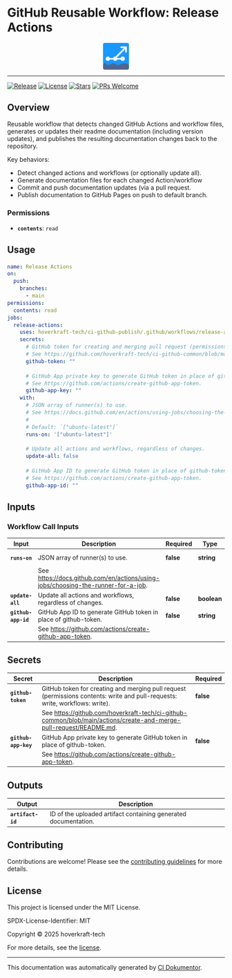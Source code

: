 <!-- header:start -->

# GitHub Reusable Workflow: Release Actions

<div align="center">
  <img src="../logo.svg" width="60px" align="center" alt="Release Actions" />
</div>

---

<!-- header:end -->

<!-- badges:start -->

[![Release](https://img.shields.io/github/v/release/hoverkraft-tech/ci-github-publish)](https://github.com/hoverkraft-tech/ci-github-publish/releases)
[![License](https://img.shields.io/github/license/hoverkraft-tech/ci-github-publish)](http://choosealicense.com/licenses/mit/)
[![Stars](https://img.shields.io/github/stars/hoverkraft-tech/ci-github-publish?style=social)](https://img.shields.io/github/stars/hoverkraft-tech/ci-github-publish?style=social)
[![PRs Welcome](https://img.shields.io/badge/PRs-welcome-brightgreen.svg)](https://github.com/hoverkraft-tech/ci-github-publish/blob/main/CONTRIBUTING.md)

<!-- badges:end -->

<!--
// jscpd:ignore-start
-->

<!-- overview:start -->

## Overview

Reusable workflow that detects changed GitHub Actions and workflow files,
generates or updates their readme documentation (including version updates),
and publishes the resulting documentation changes back to the repository.

Key behaviors:

- Detect changed actions and workflows (or optionally update all).
- Generate documentation files for each changed Action/workflow
- Commit and push documentation updates (via a pull request.
- Publish documentation to GitHub Pages on push to default branch.

### Permissions

- **`contents`**: `read`

<!-- overview:end -->

<!-- usage:start -->

## Usage

```yaml
name: Release Actions
on:
  push:
    branches:
      - main
permissions:
  contents: read
jobs:
  release-actions:
    uses: hoverkraft-tech/ci-github-publish/.github/workflows/release-actions.yml@b2a6d08d60e0adff6736caf6fdaa5fd3bcdd473a # 0.13.0
    secrets:
      # GitHub token for creating and merging pull request (permissions contents: write and pull-requests: write, workflows: write).
      # See https://github.com/hoverkraft-tech/ci-github-common/blob/main/actions/create-and-merge-pull-request/README.md.
      github-token: ""

      # GitHub App private key to generate GitHub token in place of github-token.
      # See https://github.com/actions/create-github-app-token.
      github-app-key: ""
    with:
      # JSON array of runner(s) to use.
      # See https://docs.github.com/en/actions/using-jobs/choosing-the-runner-for-a-job.
      #
      # Default: `["ubuntu-latest"]`
      runs-on: '["ubuntu-latest"]'

      # Update all actions and workflows, regardless of changes.
      update-all: false

      # GitHub App ID to generate GitHub token in place of github-token.
      # See https://github.com/actions/create-github-app-token.
      github-app-id: ""
```

<!-- usage:end -->

<!-- inputs:start -->

## Inputs

### Workflow Call Inputs

| **Input**           | **Description**                                                                    | **Required** | **Type**    | **Default**         |
| ------------------- | ---------------------------------------------------------------------------------- | ------------ | ----------- | ------------------- |
| **`runs-on`**       | JSON array of runner(s) to use.                                                    | **false**    | **string**  | `["ubuntu-latest"]` |
|                     | See <https://docs.github.com/en/actions/using-jobs/choosing-the-runner-for-a-job>. |              |             |                     |
| **`update-all`**    | Update all actions and workflows, regardless of changes.                           | **false**    | **boolean** | `false`             |
| **`github-app-id`** | GitHub App ID to generate GitHub token in place of github-token.                   | **false**    | **string**  | -                   |
|                     | See <https://github.com/actions/create-github-app-token>.                          |              |             |                     |

<!-- inputs:end -->

<!-- secrets:start -->

## Secrets

| **Secret**           | **Description**                                                                                                              | **Required** |
| -------------------- | ---------------------------------------------------------------------------------------------------------------------------- | ------------ |
| **`github-token`**   | GitHub token for creating and merging pull request (permissions contents: write and pull-requests: write, workflows: write). | **false**    |
|                      | See <https://github.com/hoverkraft-tech/ci-github-common/blob/main/actions/create-and-merge-pull-request/README.md>.         |              |
| **`github-app-key`** | GitHub App private key to generate GitHub token in place of github-token.                                                    | **false**    |
|                      | See <https://github.com/actions/create-github-app-token>.                                                                    |              |

<!-- secrets:end -->

<!-- outputs:start -->

## Outputs

| **Output**        | **Description**                                                 |
| ----------------- | --------------------------------------------------------------- |
| **`artifact-id`** | ID of the uploaded artifact containing generated documentation. |

<!-- outputs:end -->

<!-- examples:start -->
<!-- examples:end -->

<!-- contributing:start -->

## Contributing

Contributions are welcome! Please see the [contributing guidelines](https://github.com/hoverkraft-tech/ci-github-publish/blob/main/CONTRIBUTING.md) for more details.

<!-- contributing:end -->

<!-- security:start -->
<!-- security:end -->

<!-- license:start -->

## License

This project is licensed under the MIT License.

SPDX-License-Identifier: MIT

Copyright © 2025 hoverkraft-tech

For more details, see the [license](http://choosealicense.com/licenses/mit/).

<!-- license:end -->

<!-- generated:start -->

---

This documentation was automatically generated by [CI Dokumentor](https://github.com/hoverkraft-tech/ci-dokumentor).

<!-- generated:end -->

<!--
// jscpd:ignore-end
-->
